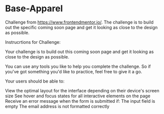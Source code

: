 # Base-Apparel
Challenge from https://www.frontendmentor.io/. The challenge is to build out the specific coming soon page and get it looking as close to the design as possible.

Instrucrtions for Challenge:

Your challenge is to build out this coming soon page and get it looking as close to the design as possible.

You can use any tools you like to help you complete the challenge. So if you've got something you'd like to practice, feel free to give it a go.

Your users should be able to:

View the optimal layout for the interface depending on their device's screen size
See hover and focus states for all interactive elements on the page
Receive an error message when the form is submitted if:
The input field is empty
The email address is not formatted correctly
